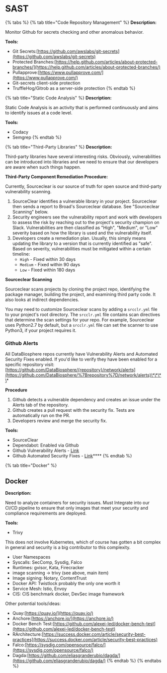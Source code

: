 # SAST

{% tabs %}
{% tab title="Code Repository Management" %}
**Description:**

Monitor Github for secrets checking and other anomalous behavior.

**Tools:**

* Git Secrets:[https://github.com/awslabs/git-secrets](https://github.com/awslabs/git-secrets)
* Protected Branches:[https://help.github.com/articles/about-protected-branches/](https://help.github.com/articles/about-protected-branches/)
* Pullapprove:[https://www.pullapprove.com/](https://www.pullapprove.com/)
* Git-secrets client-side protection
* TruffleHog/Gitrob as a server-side protection 
{% endtab %}

{% tab title="Static Code Analysis" %}
**Description:**

Static Code Analysis is an activity that is performed continuously and aims to identify issues at a code level.

**Tools:**

* Codacy
* Semgrep
{% endtab %}

{% tab title="Third-Party Libraries" %}
**Description:**

Third-party libraries have several interesting risks. Obviously, vulnerabilities can be introduced into libraries and we need to ensure that our developers are aware when such things happen.

**Third-Party Component Remediation Procedure:**

Currently, Sourceclear is our source of truth for open source and third-party vulnerability scanning.

1. SourceClear identifies a vulnerable library in your project. Sourceclear then sends a report to Broad's Sourceclear database. See "Sourceclear Scanning" below. 
2. Security engineers see the vulnerability report and work with developers to assess the risk by reaching out to the project's security champion on Slack. Vulnerabilities are then classified as "High", "Medium", or "Low" severity based on how the library is used and the vulnerability itself. 
3. Developers create a remediation plan. Usually, this simply means updating the library to a version that is currently identified as "safe". Based on severity, vulnerabilities must be mitigated within a certain timeline:
   * `High` - Fixed within 30 days
   * `Medium` - Fixed within 90 days
   * `Low` - Fixed within 180 days

**Sourceclear Scanning**

Sourceclear scans projects by cloning the project repo, identifying the package manager, building the project, and examining third party code. It also looks at indirect dependencies.

You may need to customize Sourceclear scans by adding a `srcclr.yml` file to your project's root directory. The `srcclr.yml` file contains scan directives that determine the scan settings for your repo. For example, Sourceclear uses Python2.7 by default, but a `srcclr.yml` file can set the scanner to use Python3, if your project requires it.

### **Github Alerts**

All DataBiosphere repos currently have Vulnerability Alerts and Automated Security Fixes enabled. If you'd like to verify they have been enabled for a specific repository visit:   [https://github.com/DataBiosphere/{repository}/network/alerts](https://github.com/DataBiosphere/%7Brepository%7D/network/alerts)\*\*\*\*

**Procedure**

1. Github detects a vulnerable dependency and creates an issue under the Alerts tab of the repository. 
2. Github creates a pull request with the security fix. Tests are automatically run on the PR.
3. Developers review and merge the security fix.

**Tools:**

* SourceClear
* Dependabot: Enabled via Github
* Github Vulnerability Alerts - [Link](https://help.github.com/en/github/managing-security-vulnerabilities/viewing-and-updating-vulnerable-dependencies-in-your-repository)
* Github Automated Security Fixes - [Link](https://help.github.com/en/github/managing-security-vulnerabilities/configuring-automated-security-updates)\*\*\*\*
{% endtab %}

{% tab title="Docker" %}
## Docker

**Description:**

Need to analyze containers for security issues. Must Integrate into our CI/CD pipeline to ensure that only images that meet your security and compliance requirements are deployed.

**Tools:**

* Trivy

This does not involve Kubernetes, which of course has gotten a bit complex in general and security is a big contributor to this complexity.

* User Namespaces
* Syscalls: SecComp, Sysdig, Falco 
* Runtimes: gvisor, Kata, Firecracker
* image scanning → trivy \(see above, main item\)
* Image signing: Notary, ContentTrust
* Docker API: Twistlock probably the only one worth it
* Service Mesh: Istio, Envoy
* CIS: CIS benchmark docker, DevSec image framework

Other potential tools/ideas:

* Quay:[https://quay.io/](https://quay.io/)
* Anchore:[https://anchore.io/](https://anchore.io/)
* Docker Bench Test:[https://github.com/alexei-led/docker-bench-test](https://github.com/alexei-led/docker-bench-test)
* RArchitecture:[https://success.docker.com/article/security-best-practices](https://success.docker.com/article/security-best-practices)
* Falco:[https://sysdig.com/opensource/falco/](https://sysdig.com/opensource/falco/)
* Dagda:[https://github.com/eliasgranderubio/dagda/](https://github.com/eliasgranderubio/dagda/)
{% endtab %}
{% endtabs %}


